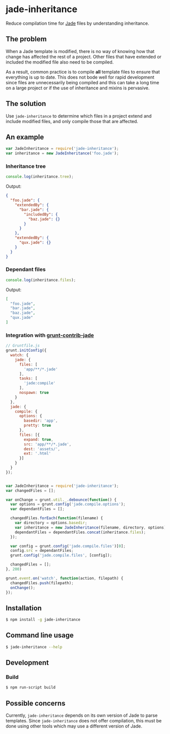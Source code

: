 # jade-inheritance
Reduce compilation time for [Jade](https://github.com/pugjs/jade) files by understanding inheritance.

## The problem
When a Jade template is modified, there is no way of knowing how that change has affected the rest of a project. Other files that have extended or included the modified file also need to be compiled.

As a result, common practice is to compile **all** template files to ensure that everything is up to date. This does not bode well for rapid development since files are unnecessarily being compiled and this can take a long time on a large project or if the use of inheritance and mixins is pervasive.

## The solution
Use `jade-inheritance` to determine which files in a project extend and include modified files, and only compile those that are affected.

## An example
```javascript
var JadeInheritance = require('jade-inheritance');
var inheritance = new JadeInheritance('foo.jade');
```

### Inheritance tree
```javascript
console.log(inheritance.tree);
```

Output:
```json
{
  "foo.jade": {
    "extendedBy": {
      "bar.jade": {
        "includedBy": {
          "baz.jade": {}
        }
      }
    },
    "extendedBy": {
      "qux.jade": {}
    }
  }
}
```

### Dependant files
```javascript
console.log(inheritance.files);
```

Output:
```json
[
  "foo.jade",
  "bar.jade",
  "baz.jade",
  "qux.jade"
]
```

### Integration with [grunt-contrib-jade](https://github.com/gruntjs/grunt-contrib-jade)
```javascript
// Gruntfile.js
grunt.initConfig({
  watch: {
    jade: {
      files: [
        'app/**/*.jade'
      ],
      tasks: [
        'jade:compile'
      ],
      nospawn: true
    }
  },
  jade: {
    compile: {
      options: {
        basedir: 'app',
        pretty: true
      },
      files: [{
        expand: true,
        src: 'app/**/*.jade',
        dest: 'assets/',
        ext: '.html'
      }]
    }
  }
});


var JadeInheritance = require('jade-inheritance');
var changedFiles = [];

var onChange = grunt.util._.debounce(function() {
  var options = grunt.config('jade.compile.options');
  var dependantFiles = [];

  changedFiles.forEach(function(filename) {
    var directory = options.basedir;
    var inheritance = new JadeInheritance(filename, directory, options);
    dependantFiles = dependantFiles.concat(inheritance.files);
  });

  var config = grunt.config('jade.compile.files')[0];
  config.src = dependantFiles;
  grunt.config('jade.compile.files', [config]);

  changedFiles = [];
}, 200)

grunt.event.on('watch', function(action, filepath) {
  changedFiles.push(filepath);
  onChange();
});
```

## Installation
```sh
$ npm install -g jade-inheritance
```

## Command line usage
```sh
$ jade-inheritance --help
```

## Development
### Build
```sh
$ npm run-script build
```

## Possible concerns
Currently, `jade-inheritance` depends on its own version of Jade to parse templates. Since `jade-inheritance` does not offer compilation, this must be done using other tools which may use a different version of Jade.
